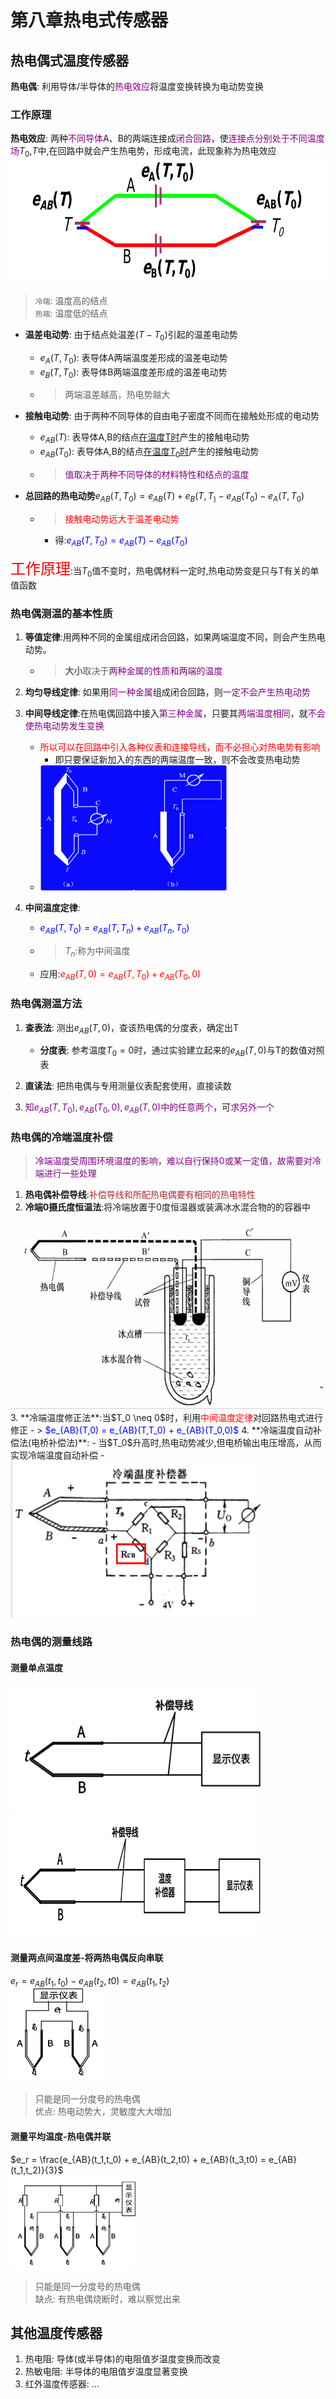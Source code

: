 # 第八章热电式传感器
## 热电偶式温度传感器
**热电偶**: 利用导体/半导体的<font color=purple>热电效应</font>将温度变换转换为电动势变换  
### 工作原理
**热电效应**: 两种<font color=purple>不同导体</font>A、B的两端连接成<font color=purple>闭合回路</font>，使<font color=purple>连接点分别处于不同温度场</font>$T_0$,$T$中,在回路中就会产生热电势，形成电流，此现象称为热电效应  
<img src="img/热电效应.png" height="200" width="600" >
> `冷端`: 温度高的结点  
> `热端`: 温度低的结点  

-  **温差电动势**: 由于结点处温差$(T-T_0)$引起的温差电动势  
   - $e_A(T,T_0)$: 表导体A两端温度差形成的温差电动势  
   - $e_B(T,T_0)$: 表导体B两端温度差形成的温差电动势  
   - > 两端温差越高，热电势越大  
-  **接触电动势**: 由于两种不同导体的自由电子密度不同而在接触处形成的电动势  
   - $e_{AB}(T)$: 表导体A,B的结点<u>在温度T时</u>产生的接触电动势  
   - $e_{AB}(T_0)$: 表导体A,B的结点<u>在温度$T_0$时</u>产生的接触电动势  
   - > <font color=purple>值取决于两种不同导体的材料特性和结点的温度</font>  

- **总回路的热电动势**$e_{AB}(T,T_0) = e_{AB}(T) +e_B(T,T_) - e_{AB}(T_0) - e_A(T,T_0)$ 
   - > <font color=red>接触电动势远大于温差电动势</font>  
      - 得:<font color=blue>$e_{AB}(T,T_0) = e_{AB}(T) - e_{AB}(T_0)$</font>  

<font color=red size = 5>工作原理</font>:当$T_0$值不变时，热电偶材料一定时,热电动势变是只与T有关的单值函数  

### 热电偶测温的基本性质
1. **等值定律**:用两种不同的金属组成闭合回路，如果两端温度不同，则会产生热电动势。  
   - > **大小**取决于<font color=purple>两种金属的性质和两端的温度</font>  

2. **均匀导线定律**: 如果用<font color=purple>同一种金属</font>组成闭合回路，则<font color=purple>一定不会产生热电动势</font>  

3. **中间导线定律**:在热电偶回路中接入<font color=purple>第三种金属</font>，只要其<font color=purple>两端温度相同</font>，就<font color=purple>不会使热电动势发生变换</font>  
   - <font color=red>所以可以在回路中引入各种仪表和连接导线，而不必担心对热电势有影响</font>  
      - 即只要保证新加入的东西的两端温度一致，则不会改变热电动势  
   - <img src="img/中间导线定律的应用.png" height="200" width="300" > 

4. **中间温度定律**:  
   - <font color=blue>$e_{AB}(T,T_0) = e_{AB}(T,T_n) + e_{AB}(T_n,T_0)$</font>  
   - > $T_n$:称为中间温度  
   - 应用:<font color=red>$e_{AB}(T,0) = e_{AB}(T,T_0) + e_{AB}(T_0,0)$</font>  

### 热电偶测温方法
1. **查表法**: 测出$e_{AB}(T,0)$，查该热电偶的分度表，确定出T  
   - **分度表**: 参考温度$T_0 = 0$时，通过实验建立起来的$e_{AB}(T,0)$与T的数值对照表  
2. **直读法**: 把热电偶与专用测量仪表配套使用，直接读数  

3. <font color=purple>知$e_{AB}(T,T_0),e_{AB}(T_0,0),e_{AB}(T,0)$中的任意两个</font>，可<font color=purple>求另外一个</font>    

### 热电偶的冷端温度补偿
> <font color=purple>冷端温度受周围环境温度的影响，难以自行保持0或某一定值，故需要对冷端进行一些处理</font>  

1. **热电偶补偿导线**:<font color=brown>补偿导线和所配热电偶要有相同的热电特性</font>  
2. **冷端0摄氏度恒温法**:将冷端放置于0度恒温器或装满冰水混合物的的容器中  
<img src="img/冷端0度恒温法.png" height="300" width="500" >
3. **冷端温度修正法**:当$T_0 \neq 0$时，利用<font color=red>中间温度定律</font>对回路热电式进行修正  
   - > <font color=blue>$e_{AB}(T,0) = e_{AB}(T,T_0) + e_{AB}(T_0,0)$</font>  
4. **冷端温度自动补偿法(电桥补偿法)**:  
   - 当$T_0$升高时,热电动势减少,但电桥输出电压增高，从而实现冷端温度自动补偿  
   - <img src="img/冷端温度自动补偿.png" height="250" width="400" > 

### 热电偶的测量线路
#### 测量单点温度
<img src="img/单点普通测温电路.png" height="200" width="400" >  
<img src="img/单点带有补偿器的测温线路.png" height="200" width="400" >  

#### 测量两点间温度差-将两热电偶反向串联  
$e_r = e_{AB}(t_1,t_0) - e_{AB}(t_2,t0) = e_{AB}(t_1,t_2)$  
<img src="img/测量两点间温度.png" height="150" width="150" >

> 只能是同一分度号的热电偶  
> 优点: 热电动势大，灵敏度大大增加  

#### 测量平均温度-热电偶并联

$e_r = \frac{e_{AB}(t_1,t_0) + e_{AB}(t_2,t0) + e_{AB}(t_3,t0) = e_{AB}(t_1,t_2)}{3}$  
<img src="img/测量平均温度.png" height="150" width="200" >

> 只能是同一分度号的热电偶  
> 缺点: 有热电偶烧断时，难以察觉出来  


## 其他温度传感器
1. 热电阻: 导体(或半导体)的电阻值岁温度变换而改变  
2. 热敏电阻: 半导体的电阻值岁温度显著变换  
3. 红外温度传感器: ...  


